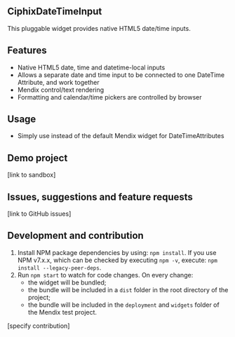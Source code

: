 ## CiphixDateTimeInput
This pluggable widget provides native HTML5 date/time inputs.

## Features
- Native HTML5 date, time and datetime-local inputs
- Allows a separate date and time input to be connected to one DateTime Attribute, and work together
- Mendix control/text rendering
- Formatting and calendar/time pickers are controlled by browser

## Usage
- Simply use instead of the default Mendix widget for DateTimeAttributes

## Demo project
[link to sandbox]

## Issues, suggestions and feature requests
[link to GitHub issues]

## Development and contribution

1. Install NPM package dependencies by using: `npm install`. If you use NPM v7.x.x, which can be checked by executing `npm -v`, execute: `npm install --legacy-peer-deps`.
1. Run `npm start` to watch for code changes. On every change:
    - the widget will be bundled;
    - the bundle will be included in a `dist` folder in the root directory of the project;
    - the bundle will be included in the `deployment` and `widgets` folder of the Mendix test project.

[specify contribution]
